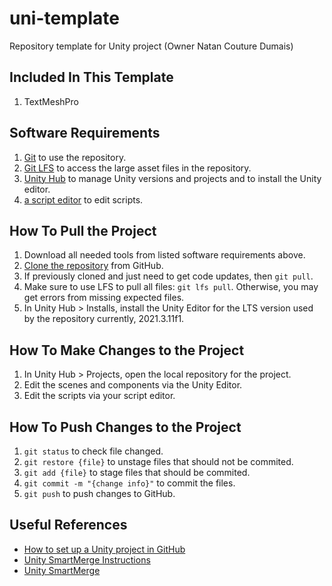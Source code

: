 # uni-template
Repository template for Unity project (Owner Natan Couture Dumais)

## Included In This Template
1. TextMeshPro

## Software Requirements
1. [Git](https://git-scm.com/book/en/v2/Getting-Started-Installing-Git) to use the repository.
1. [Git LFS](https://git-lfs.github.com/) to access the large asset files in the repository.
1. [Unity Hub](https://unity3d.com/get-unity/download) to manage Unity versions and projects and to install the Unity editor.
1. [a script editor](https://www.dunebook.com/best-unity-ide/) to edit scripts.

## How To Pull the Project
1. Download all needed tools from listed software requirements above.
1. [Clone the repository](https://docs.github.com/en/repositories/creating-and-managing-repositories/cloning-a-repository) from GitHub.
1. If previously cloned and just need to get code updates, then `git pull`.  
1. Make sure to use LFS to pull all files: `git lfs pull`.  Otherwise, you may get errors from missing expected files.
1. In Unity Hub > Installs, install the Unity Editor for the LTS version used by the repository currently, 2021.3.11f1.

## How To Make Changes to the Project
1. In Unity Hub > Projects, open the local repository for the project.
1. Edit the scenes and components via the Unity Editor.
1. Edit the scripts via your script editor.

## How To Push Changes to the Project
1. `git status` to check file changed.
1. `git restore {file}` to unstage files that should not be commited.
1. `git add {file}` to stage files that should be commited.
1. `git commit -m "{change info}"` to commit the files.
1. `git push` to push changes to GitHub.

## Useful References
- [How to set up a Unity project in GitHub](https://unityatscale.com/unity-version-control-guide/how-to-setup-unity-project-on-github/)
- [Unity SmartMerge Instructions](https://github.com/anacat/unity-mergetool)
- [Unity SmartMerge](https://docs.unity3d.com/Manual/SmartMerge.html)

 
